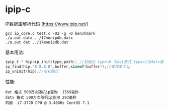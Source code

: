 # ipip-c
IP数据库解析代码 (https://www.ipip.net/)

```shell
gcc ip_core.c test.c -O2 -g -D benchmark
./a.out datx ../17monipdb.datx
./a.out dat ../17monipdb.dat
```

基本用法:
```C
ipip_t * hip=ip_init(type,path); //初始化 type=0 为dat格式 type=1为datx格式
ip_find(hip,"8.8.8.8",buffer,sizeof(buffer));//查找单个ip
ip_uninit(hip);//反初始化
```
性能:
```
dat 格式 500万次随机ip查询  1569毫秒
datx 格式 500万次随机ip查询 293毫秒
机器  i7-3770 CPU @ 3.40GHz CentOS 7.1
```
